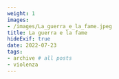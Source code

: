 ```yaml
---
weight: 1
images:
- /images/La_guerra_e_la_fame.jpeg
title: La guerra e la fame
hideExif: true
date: 2022-07-23
tags:
- archive # all posts
- violenza
---
```

